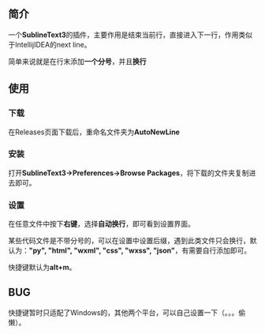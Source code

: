 ## 简介
一个**SublineText3**的插件，主要作用是结束当前行，直接进入下一行，作用类似于IntellijIDEA的next line。

简单来说就是在行末添加**一个分号**，并且**换行**

## 使用
### 下载

在Releases页面下载后，重命名文件夹为**AutoNewLine**

### 安装

打开**SublineText3->Preferences->Browse Packages**，将下载的文件夹复制进去即可。

### 设置

在任意文件中按下**右键**，选择**自动换行**，即可看到设置界面。

某些代码文件是不带分号的，可以在设置中设置后缀，遇到此类文件只会换行，默认为：**"py", "html", "wxml", "css", "wxss", "json"**，有需要自行添加即可。

快捷键默认为**alt+m**。

## BUG

快捷键暂时只适配了Windows的，其他两个平台，可以自己设置一下（。。。偷懒）。
